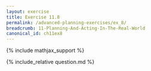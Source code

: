 ```yaml
---
layout: exercise
title: Exercise 11.8
permalink: /advanced-planning-exercises/ex_8/
breadcrumb: 11-Planning-And-Acting-In-The-Real-World
canonical_id: ch11ex8
---
```


{% include mathjax_support %}
<div id="hiddden">{% include_relative question.md %}</div>
